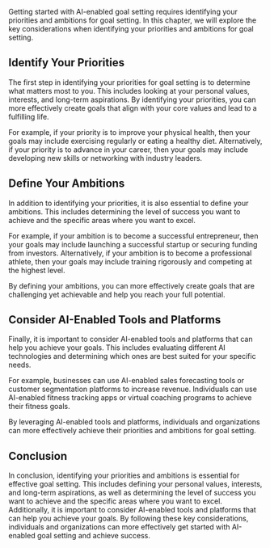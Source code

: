 
Getting started with AI-enabled goal setting requires identifying your priorities and ambitions for goal setting. In this chapter, we will explore the key considerations when identifying your priorities and ambitions for goal setting.

Identify Your Priorities
------------------------

The first step in identifying your priorities for goal setting is to determine what matters most to you. This includes looking at your personal values, interests, and long-term aspirations. By identifying your priorities, you can more effectively create goals that align with your core values and lead to a fulfilling life.

For example, if your priority is to improve your physical health, then your goals may include exercising regularly or eating a healthy diet. Alternatively, if your priority is to advance in your career, then your goals may include developing new skills or networking with industry leaders.

Define Your Ambitions
---------------------

In addition to identifying your priorities, it is also essential to define your ambitions. This includes determining the level of success you want to achieve and the specific areas where you want to excel.

For example, if your ambition is to become a successful entrepreneur, then your goals may include launching a successful startup or securing funding from investors. Alternatively, if your ambition is to become a professional athlete, then your goals may include training rigorously and competing at the highest level.

By defining your ambitions, you can more effectively create goals that are challenging yet achievable and help you reach your full potential.

Consider AI-Enabled Tools and Platforms
---------------------------------------

Finally, it is important to consider AI-enabled tools and platforms that can help you achieve your goals. This includes evaluating different AI technologies and determining which ones are best suited for your specific needs.

For example, businesses can use AI-enabled sales forecasting tools or customer segmentation platforms to increase revenue. Individuals can use AI-enabled fitness tracking apps or virtual coaching programs to achieve their fitness goals.

By leveraging AI-enabled tools and platforms, individuals and organizations can more effectively achieve their priorities and ambitions for goal setting.

Conclusion
----------

In conclusion, identifying your priorities and ambitions is essential for effective goal setting. This includes defining your personal values, interests, and long-term aspirations, as well as determining the level of success you want to achieve and the specific areas where you want to excel. Additionally, it is important to consider AI-enabled tools and platforms that can help you achieve your goals. By following these key considerations, individuals and organizations can more effectively get started with AI-enabled goal setting and achieve success.
